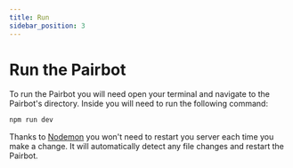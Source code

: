 ```yaml
---
title: Run
sidebar_position: 3
---
```

# Run the Pairbot

To run the Pairbot you will need open your terminal and navigate to the Pairbot's directory. Inside you will need to run the following command:

```bash npm2yarn
npm run dev
```

Thanks to [Nodemon](https://github.com/remy/nodemon) you won't need to restart you server each time you make a change. It will automatically detect any file changes and restart the Pairbot.